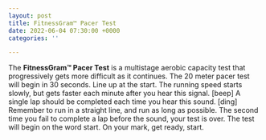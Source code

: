 ```yaml
---
layout: post
title: FitnessGram™ Pacer Test
date: 2022-06-04 07:30:00 +0000
categories: ''

---
```

The **FitnessGram™ Pacer Test** is a multistage aerobic capacity test that progressively gets more difficult as it continues. The 20 meter pacer test will begin in 30 seconds. Line up at the start. The running speed starts slowly, but gets faster each minute after you hear this signal. \[beep\] A single lap should be completed each time you hear this sound. \[ding\] Remember to run in a straight line, and run as long as possible. The second time you fail to complete a lap before the sound, your test is over. The test will begin on the word start. On your mark, get ready, start.